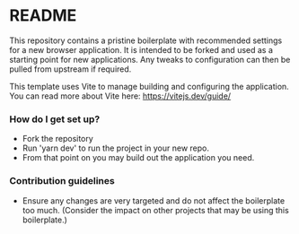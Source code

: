 # README #

This repository contains a pristine boilerplate with recommended settings for a new browser application. It is intended to 
be forked and used as a starting point for new applications. Any tweaks to configuration can then be pulled from upstream if required.

This template uses Vite to manage building and configuring the application. You can read more about Vite here: https://vitejs.dev/guide/

### How do I get set up? ###

* Fork the repository
* Run 'yarn dev' to run the project in your new repo.
* From that point on you may build out the application you need.

### Contribution guidelines ###

* Ensure any changes are very targeted and do not affect the boilerplate too much. (Consider the impact on other projects that may be using this boilerplate.)